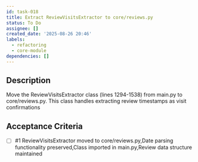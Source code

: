 ```yaml
---
id: task-018
title: Extract ReviewVisitsExtractor to core/reviews.py
status: To Do
assignee: []
created_date: '2025-08-26 20:46'
labels:
  - refactoring
  - core-module
dependencies: []
---
```


## Description

Move the ReviewVisitsExtractor class (lines 1294-1538) from main.py to core/reviews.py. This class handles extracting review timestamps as visit confirmations

## Acceptance Criteria
<!-- AC:BEGIN -->
- [ ] #1 ReviewVisitsExtractor moved to core/reviews.py,Date parsing functionality preserved,Class imported in main.py,Review data structure maintained
<!-- AC:END -->
